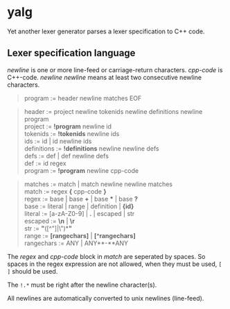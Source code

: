 # yalg

Yet another lexer generator parses a lexer specification to C++ code.

## Lexer specification language

*newline* is one or more line-feed or carriage-return characters. *cpp-code* is
C++-code. *newline* *newline* means at least two consecutive newline
characters.

> program := header newline matches EOF

> header := project newline tokenids newline definitions newline program\
> project := **!program** newline id\
> tokenids := **!tokenids** newline ids\
> ids := id | id newline ids\
> definitions := **!definitions** newline newline defs\
> defs := def | def newline defs\
> def := id regex\
> program := **!program** newline cpp-code

> matches := match | match newline newline matches\
> match := regex **{** cpp-code **}**\
> regex := base | base **+** | base **\*** | base **?**\
> base := literal | range | definition | **{**id**}**\
> literal := [a-zA-Z0-9] | **.** | escaped | str\
> escaped := **\\n** | **\\r**\
> str := **\"**([^"]|\\\")\***\"**\
> range := **[**rangechars**]** | **[^**rangechars**]**\
> rangechars := ANY | ANY**-**ANY

The *regex* and *cpp-code* block in *match* are seperated by spaces. So spaces
in the regex expression are not allowed, when they must be used, ``[  ]``
should be used.

The ``!.*`` must be right after the newline character(s).

All newlines are automatically converted to unix newlines (line-feed).
